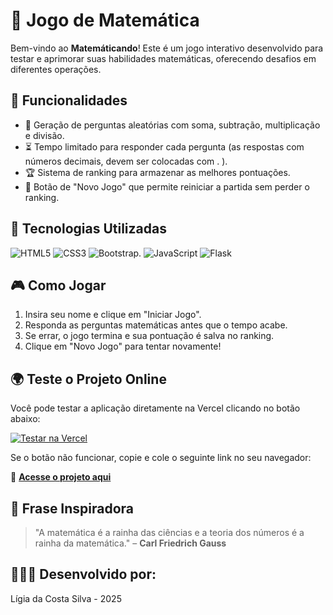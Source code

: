 # 🧮 Jogo de Matemática

Bem-vindo ao **Matemáticando**! Este é um jogo interativo desenvolvido para testar e aprimorar suas habilidades matemáticas, oferecendo desafios em diferentes operações.

## 📌 Funcionalidades
- 🎯 Geração de perguntas aleatórias com soma, subtração, multiplicação e divisão.
- ⏳ Tempo limitado para responder cada pergunta (as respostas com números decimais, devem ser colocadas com . ).
- 🏆 Sistema de ranking para armazenar as melhores pontuações.
- 🔄 Botão de "Novo Jogo" que permite reiniciar a partida sem perder o ranking.

## 🚀 Tecnologias Utilizadas

![HTML5](https://img.shields.io/badge/HTML5-E34F26?style=for-the-badge&logo=html5&logoColor=white)
![CSS3](https://img.shields.io/badge/CSS3-1572B6?style=for-the-badge&logo=css3&logoColor=white)
![Bootstrap](https://img.shields.io/badge/Bootstrap-563D7C?style=for-the-badge&logo=bootstrap&logoColor=white).
![JavaScript](https://img.shields.io/badge/JavaScript-F7DF1E?style=for-the-badge&logo=javascript&logoColor=black)
![Flask](https://img.shields.io/badge/Flask-000000?style=for-the-badge&logo=flask&logoColor=white)

## 🎮 Como Jogar
1. Insira seu nome e clique em "Iniciar Jogo".
2. Responda as perguntas matemáticas antes que o tempo acabe.
3. Se errar, o jogo termina e sua pontuação é salva no ranking.
4. Clique em "Novo Jogo" para tentar novamente!

## 🌍 Teste o Projeto Online  

Você pode testar a aplicação diretamente na Vercel clicando no botão abaixo:  

[![Testar na Vercel](https://img.shields.io/badge/Testar%20na%20Vercel-000000?style=for-the-badge&logo=vercel&logoColor=white)](https://jogo-de-matematica.vercel.app)  

Se o botão não funcionar, copie e cole o seguinte link no seu navegador:  

🔗 **[Acesse o projeto aqui](https://jogo-de-matematica.vercel.app)**  

## 🧠 Frase Inspiradora
> "A matemática é a rainha das ciências e a teoria dos números é a rainha da matemática." – **Carl Friedrich Gauss**

## 👩🏻‍💻 Desenvolvido por:
Lígia da Costa Silva - 2025
